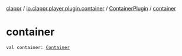 [clappr](../../index.md) / [io.clappr.player.plugin.container](../index.md) / [ContainerPlugin](index.md) / [container](.)

# container

`val container: `[`Container`](../../io.clappr.player.components/-container/index.md)
